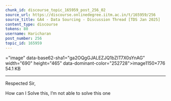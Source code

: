 ```yaml
---
chunk_id: discourse_topic_165959_post_256_02
source_url: https://discourse.onlinedegree.iitm.ac.in/t/165959/256
source_title: GA4 - Data Sourcing - Discussion Thread [TDS Jan 2025]
content_type: discourse
tokens: 80
username: Haricharan
post_number: 256
topic_id: 165959
---
```


="image" data-base62-sha1="ga2OQgGJALEZJQ1bZIT7X0sYnAG" width="690" height="465" data-dominant-color="252728">image1150×776 54.1 KB

---

Respected Sir,

How can I Solve this, I’m not able to solve this one
